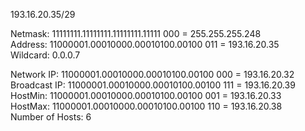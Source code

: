 193.16.20.35/29  

Netmask: 11111111.11111111.11111111.11111 000 = 255.255.255.248  
Address: 11000001.00010000.00010100.00100 011 = 193.16.20.35      
Wildcard: 0.0.0.7  

Network IP: 11000001.00010000.00010100.00100 000 = 193.16.20.32  
Broadcast IP: 11000001.00010000.00010100.00100 111 = 193.16.20.39  
HostMin: 11000001.00010000.00010100.00100 001 = 193.16.20.33  
HostMax: 11000001.00010000.00010100.00100 110 = 193.16.20.38  
Number of Hosts: 6  

